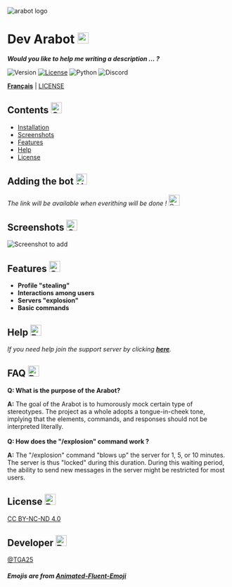 ![arabot logo](https://i.postimg.cc/7htk7SRL/arabot-logo.png)


# Dev Arabot <img src="https://raw.githubusercontent.com/Tarikul-Islam-Anik/Animated-Fluent-Emojis/master/Emojis/Activities/Sparkles.png" alt="Sparkles" width="25" height="25" />

___Would you like to help me writing a description ... ?___

![Version](https://img.shields.io/badge/version-2.0-blue.svg?style=for-the-badge)
[![License](https://img.shields.io/badge/License-CC_BY--NC--ND_4.0-green?style=for-the-badge)](./LICENSE)
![Python](https://img.shields.io/badge/python-3670A0?style=for-the-badge&logo=python&logoColor=ffdd54)
![Discord](https://img.shields.io/badge/Discord-%235865F2.svg?style=for-the-badge&logo=discord&logoColor=white)



[**Français**](README_FR.md) | [LICENSE](LICENSE)

## Contents <img src="https://raw.githubusercontent.com/Tarikul-Islam-Anik/Animated-Fluent-Emojis/master/Emojis/Objects/Clipboard.png" alt="Clipboard" width="25" height="25" />

- [Installation](https://github.com/TGA25dev/Dev-Arabot?tab=readme-ov-file#adding-the-bot-)
- [Screenshots](https://github.com/TGA25dev/Dev-Arabot?tab=readme-ov-file#screenshots-)
- [Features](https://github.com/TGA25dev/Dev-Arabot?tab=readme-ov-file#features-)
- [Help](https://github.com/TGA25dev/Dev-Arabot?tab=readme-ov-file#help-)
- [License](https://github.com/TGA25dev/Dev-Arabot?tab=readme-ov-file#license-)

## Adding the bot <img src="https://raw.githubusercontent.com/Tarikul-Islam-Anik/Animated-Fluent-Emojis/master/Emojis/Objects/Hammer%20and%20Wrench.png" alt="Hammer and Wrench" width="25" height="25" />

*The link will be available when everithing will be done !* <img src="https://raw.githubusercontent.com/Tarikul-Islam-Anik/Animated-Fluent-Emojis/master/Emojis/Travel%20and%20places/Construction.png" alt="Construction" width="25" height="25" /> 
    
## Screenshots <img src="https://raw.githubusercontent.com/Tarikul-Islam-Anik/Animated-Fluent-Emojis/master/Emojis/Objects/Camera%20with%20Flash.png" alt="Camera with Flash" width="25" height="25" />

![Screenshot to add](.png)


## Features <img src="https://raw.githubusercontent.com/Tarikul-Islam-Anik/Animated-Fluent-Emojis/master/Emojis/Travel%20and%20places/Glowing%20Star.png" alt="Glowing Star" width="25" height="25" />

- **Profile "stealing"**
- **Interactions among users**
- **Servers "explosion"**
- **Basic commands**


## Help <img src="https://raw.githubusercontent.com/Tarikul-Islam-Anik/Animated-Fluent-Emojis/master/Emojis/Symbols/Red%20Question%20Mark.png" alt="Red Question Mark" width="25" height="25" />

*If you need help join the support server by clicking __[here](https://discord.com/invite/uGWkqYazzw)__.*


## FAQ <img src="https://raw.githubusercontent.com/Tarikul-Islam-Anik/Animated-Fluent-Emojis/master/Emojis/People/Person%20Raising%20Hand.png" alt="Person Raising Hand" width="25" height="25" />

**Q: What is the purpose of the Arabot?**
<br>

**A:** The goal of the Arabot is to humorously mock certain type of stereotypes. The project as a whole adopts a tongue-in-cheek tone, implying that the elements, commands, and responses should not be interpreted literally.
<br>
<br>
**Q: How does the "/explosion" command work ?**

**A:** The "/explosion" command "blows up" the server for 1, 5, or 10 minutes. The server is thus "locked" during this duration. During this waiting period, the ability to send new messages in the server might be restricted for most users.


## License <img src="https://raw.githubusercontent.com/Tarikul-Islam-Anik/Animated-Fluent-Emojis/master/Emojis/Objects/Page%20with%20Curl.png" alt="Page with Curl" width="25" height="25" />

[CC BY-NC-ND 4.0](./LICENSE)


## Developer <img src="https://raw.githubusercontent.com/Tarikul-Islam-Anik/Animated-Fluent-Emojis/master/Emojis/Travel%20and%20places/Rocket.png" alt="Rocket" width="25" height="25" />

[@TGA25](https://www.github.com/TGA25Dev)

##### Emojis are from **[Animated-Fluent-Emoji](https://animated-fluent-emoji.vercel.app/)**

